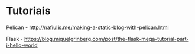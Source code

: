 # Tutoriais

Pelican - http://nafiulis.me/making-a-static-blog-with-pelican.html

Flask - https://blog.miguelgrinberg.com/post/the-flask-mega-tutorial-part-i-hello-world



